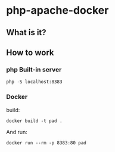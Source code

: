 # php-apache-docker

## What is it?

## How to work

### php Built-in server

```
php -S localhost:8383
```

### Docker

build:


```
docker build -t pad .
```

And run:

```
docker run --rm -p 8383:80 pad
```
